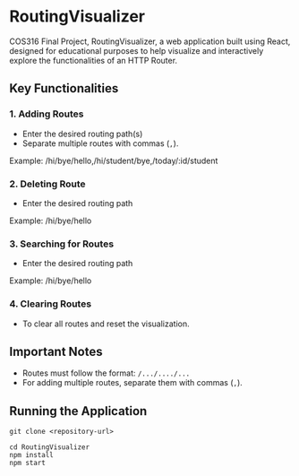 # RoutingVisualizer 

COS316 Final Project, RoutingVisualizer, a web application built using React, designed for educational purposes to help visualize and interactively explore the functionalities of an HTTP Router.

## Key Functionalities

### 1. Adding Routes

- Enter the desired routing path(s) 
- Separate multiple routes with commas (`,`).

Example: /hi/bye/hello,/hi/student/bye,/today/:id/student


### 2. Deleting Route

- Enter the desired routing path

Example: /hi/bye/hello

### 3. Searching for Routes

- Enter the desired routing path

Example: /hi/bye/hello

### 4. Clearing Routes

- To clear all routes and reset the visualization.

## Important Notes

- Routes must follow the format: `/.../..../...`
- For adding multiple routes, separate them with commas (`,`).

## Running the Application

   ```
   git clone <repository-url>

   cd RoutingVisualizer
   npm install
   npm start 

   ```

